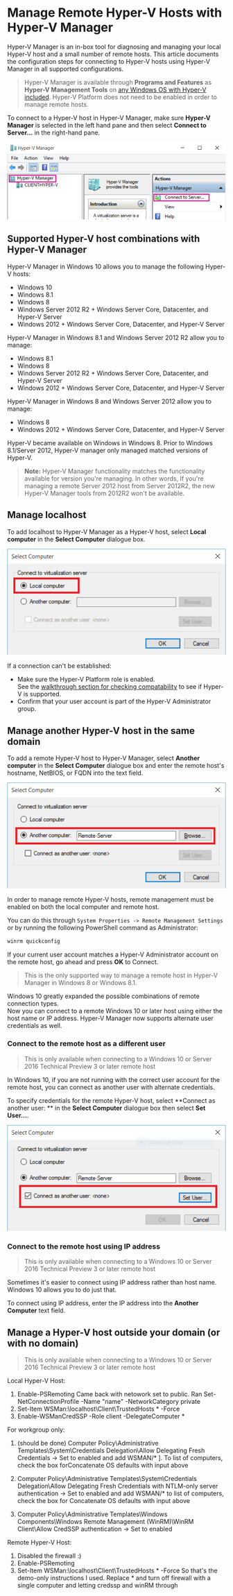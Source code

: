 # Manage Remote Hyper-V Hosts with Hyper-V Manager #

Hyper-V Manager is an in-box tool for diagnosing and managing your local Hyper-V host and a small number of remote hosts.  This article documents the configuration steps for connecting to Hyper-V hosts using Hyper-V Manager in all supported configurations.

> Hyper-V Manager is available through **Programs and Features** as **Hyper-V Management Tools** on [any Windows OS with Hyper-V included](../quick_start/walkthrough_compatibility.md#OperatingSystemRequirements).  Hyper-V Platform does not need to be enabled in order to manage remote hosts.

To connect to a Hyper-V host in Hyper-V Manager, make sure **Hyper-V Manager** is selected in the left hand pane and then select **Connect to Server...** in the right-hand pane.

![](media/HyperVManager-ConnectToHost.png)

## Supported Hyper-V host combinations with Hyper-V Manager
Hyper-V Manager in Windows 10 allows you to manage the following Hyper-V hosts:
* Windows 10
* Windows 8.1
* Windows 8
* Windows Server 2012 R2 + Windows Server Core, Datacenter, and Hyper-V Server
* Windows 2012 + Windows Server Core, Datacenter, and Hyper-V Server

Hyper-V Manager in Windows 8.1 and Windows Server 2012 R2 allow you to manage:
* Windows 8.1
* Windows 8
* Windows Server 2012 R2 + Windows Server Core, Datacenter, and Hyper-V Server
* Windows 2012 + Windows Server Core, Datacenter, and Hyper-V Server

Hyper-V Manager in Windows 8 and Windows Server 2012 allow you to manage:
* Windows 8
* Windows 2012 + Windows Server Core, Datacenter, and Hyper-V Server

Hyper-V became available on Windows in Windows 8.  Prior to Windows 8.1/Server 2012, Hyper-V manager only managed matched versions of Hyper-V.

> **Note:** Hyper-V Manager functionality matches the functionality available for version you're managing.  In other words, If you're managing a remote Server 2012 host from Server 2012R2, the new Hyper-V Manager tools from 2012R2 won't be available.

## Manage localhost ##
To add localhost to Hyper-V Manager as a Hyper-V host, select **Local computer** in the **Select Computer** dialogue box.

![](media/HyperVManager-ConnectToLocalHost.png)

If a connection can't be established:
*  Make sure the Hyper-V Platform role is enabled.  
  See the [walkthrough section for checking compatability](../quick_start/walkthrough_compatibility.md) to see if Hyper-V is supported.
*  Confirm that your user account is part of the Hyper-V Administrator group.


## Manage another Hyper-V host in the same domain ##

To add a remote Hyper-V host to Hyper-V Manager, select **Another computer** in the **Select Computer** dialogue box and enter the remote host's hostname, NetBIOS, or FQDN into the text field.

![](media/HyperVManager-ConnectToRemoteHost.png)

In order to manage remote Hyper-V hosts, remote management must be enabled on both the local computer and remote host.

You can do this through `System Properties -> Remote Management Settings` or by running the following PowerShell command as Administrator:  

``` PowerShell
winrm quickconfig
```

If your current user account matches a Hyper-V Administrator account on the remote host, go ahead and press **OK** to Connect.  

> This is the only supported way to manage a remote host in Hyper-V Manager in Windows 8 or Windows 8.1.


Windows 10 greatly expanded the possible combinations of remote connection types.  
Now you can connect to a remote Windows 10 or later host using either the host name or IP address.  Hyper-V Manager now supports alternate user credentials as well.  


### Connect to the remote host as a different user
> This is only available when connecting to a Windows 10 or Server 2016 Technical Preview 3 or later remote host

In Windows 10, if you are not running with the correct user account for the remote host, you can connect as another user with alternate credentials.

To specify credentials for the remote Hyper-V host, select **Connect as another user: ** in the **Select Computer** dialogue box then select **Set User...**.

![](media/HyperVManager-ConnectToRemoteHostAltCreds.png)


### Connect to the remote host using IP address
> This is only available when connecting to a Windows 10 or Server 2016 Technical Preview 3 or later remote host

Sometimes it's easier to connect using IP address rather than host name.  Windows 10 allows you to do just that.

To connect using IP address, enter the IP address into the **Another Computer** text field.


## Manage a Hyper-V host outside your domain (or with no domain) ##
> This is only available when connecting to a Windows 10 or Server 2016 Technical Preview 3 or later remote host

<!--Assuming this isn't done yet...again needs context.-->
Local Hyper-V Host:
1.	Enable-PSRemoting
Came back with netowork set to public.
Ran
Set-NetConnectionProfile -Name "name" -NetworkCategory private
2. Set-Item WSMan:\localhost\Client\TrustedHosts * -Force
3. Enable-WSManCredSSP -Role client -DelegateComputer *

For workgroup only:
1. (should be done) Computer Policy\Administrative Templates\System\Credentials Delegation\Allow Delegating Fresh Credentials → Set to enabled and add WSMAN/* ].  To list of computers, check the box forConcatenate OS defaults with input above

2. Computer Policy\Administrative Templates\System\Credentials Delegation\Allow Delegating Fresh Credentials with NTLM-only server authentication → Set to enabled and add WSMAN/* to list of computers, check the box for Concatenate OS defaults with input above
3. Computer Policy\Administrative Templates\Windows Components\Windows Remote Management (WinRM)\WinRM Client\Allow CredSSP authentication → Set to enabled

Remote Hyper-V Host:
1. Disabled the firewall :)
2. Enable-PSRemoting
3. Set-Item WSMan:\localhost\Client\TrustedHosts * -Force
So that's the demo-only instructions I used.  Replace * and turn off firewall with a single computer and letting credssp and winRM through


